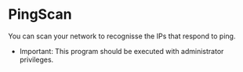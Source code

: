# PingScan
You can scan your network to recognisse the IPs that respond to ping.

* Important: This program should be executed with administrator privileges.
